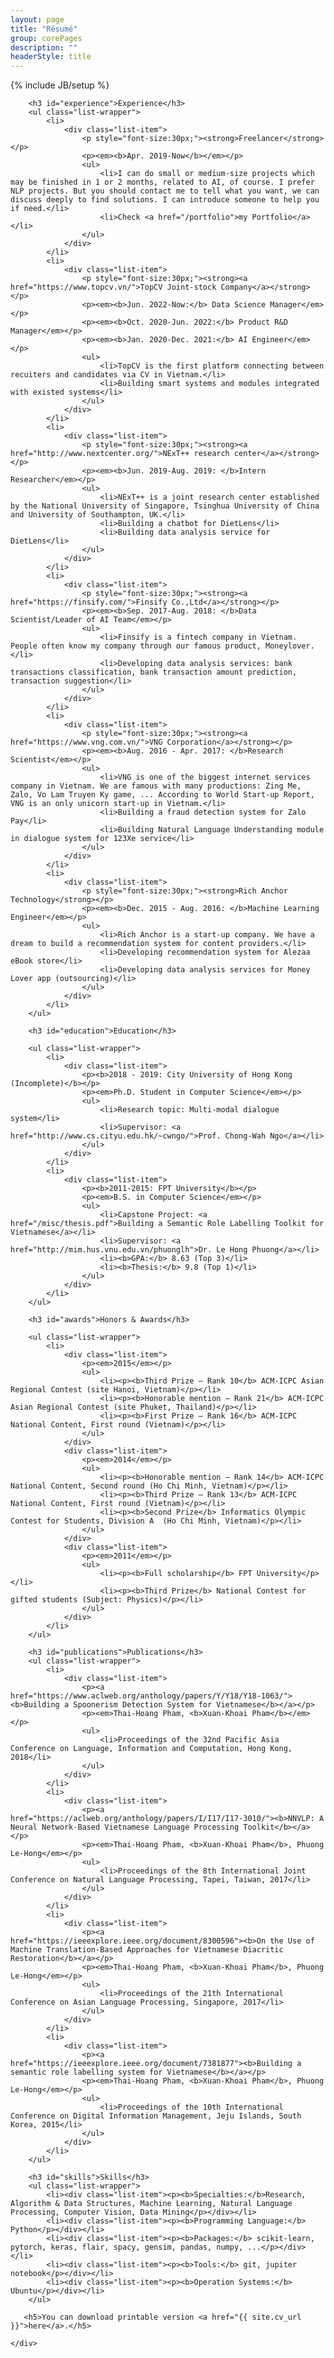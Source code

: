 ```yaml
---
layout: page
title: "Résumé"
group: corePages
description: ""
headerStyle: title
---
```

{% include JB/setup %}

<div class="row justify-center">
	<div id="cv" class="col-lg-8 col-md-10 col-12">
	
	
	    <h3 id="experience">Experience</h3>
        <ul class="list-wrapper">
            <li>
                <div class="list-item">
                    <p style="font-size:30px;"><strong>Freelancer</strong></p>
                    <p><em><b>Apr. 2019-Now</b></em></p>
                    <ul>
                        <li>I can do small or medium-size projects which may be finished in 1 or 2 months, related to AI, of course. I prefer NLP projects. But you should contact me to tell what you want, we can discuss deeply to find solutions. I can introduce someone to help you if need.</li>
                        <li>Check <a href="/portfolio">my Portfolio</a></li>
                    </ul>
                </div>
            </li>
            <li>
                <div class="list-item">
                    <p style="font-size:30px;"><strong><a href="https://www.topcv.vn/">TopCV Joint-stock Company</a></strong></p>
                    <p><em><b>Jun. 2022-Now:</b> Data Science Manager</em></p>                    
                    <p><em><b>Oct. 2020-Jun. 2022:</b> Product R&D Manager</em></p>
                    <p><em><b>Jan. 2020-Dec. 2021:</b> AI Engineer</em></p>
                    <ul>
                        <li>TopCV is the first platform connecting between recuiters and candidates via CV in Vietnam.</li>
                        <li>Building smart systems and modules integrated with existed systems</li>
                    </ul>
                </div>
            </li>
            <li>
                <div class="list-item">
                    <p style="font-size:30px;"><strong><a href="http://www.nextcenter.org/">NExT++ research center</a></strong></p> 
                    <p><em><b>Jun. 2019-Aug. 2019: </b>Intern Researcher</em></p>
                    <ul>
                        <li>NExT++ is a joint research center established by the National University of Singapore, Tsinghua University of China and University of Southampton, UK.</li>
                        <li>Building a chatbot for DietLens</li>
                        <li>Building data analysis service for DietLens</li>
                    </ul>
                </div>
            </li>
            <li>
                <div class="list-item">
                    <p style="font-size:30px;"><strong><a href="https://finsify.com/">Finsify Co.,Ltd</a></strong></p>
                    <p><em><b>Sep. 2017-Aug. 2018: </b>Data Scientist/Leader of AI Team</em></p>
                    <ul>
                        <li>Finsify is a fintech company in Vietnam. People often know my company through our famous product, Moneylover.</li>
                        <li>Developing data analysis services: bank transactions classification, bank transaction amount prediction, transaction suggestion</li>
                    </ul>
                </div>
            </li>
            <li>
                <div class="list-item">
                    <p style="font-size:30px;"><strong><a href="https://www.vng.com.vn/">VNG Corporation</a></strong></p>
                    <p><em><b>Aug. 2016 - Apr. 2017: </b>Research Scientist</em></p>
                    <ul>
                        <li>VNG is one of the biggest internet services company in Vietnam. We are famous with many productions: Zing Me, Zalo, Vo Lam Truyen Ky game, ... According to World Start-up Report, VNG is an only unicorn start-up in Vietnam.</li>
                        <li>Building a fraud detection system for Zalo Pay</li>
                        <li>Building Natural Language Understanding module in dialogue system for 123Xe service</li>
                    </ul>
                </div>
            </li>
            <li>
                <div class="list-item">
                    <p style="font-size:30px;"><strong>Rich Anchor Technology</strong></p>
                    <p><em><b>Dec. 2015 - Aug. 2016: </b>Machine Learning Engineer</em></p>
                    <ul>
                        <li>Rich Anchor is a start-up company. We have a dream to build a recommendation system for content providers.</li>
                        <li>Developing recommendation system for Alezaa eBook store</li>
                        <li>Developing data analysis services for Money Lover app (outsourcing)</li>
                    </ul>
                </div>
            </li>
        </ul>

        <h3 id="education">Education</h3>
        
        <ul class="list-wrapper">
            <li>
                <div class="list-item">
                    <p><b>2018 - 2019: City University of Hong Kong (Incomplete)</b></p>
                    <p><em>Ph.D. Student in Computer Science</em></p>
                    <ul>
                        <li>Research topic: Multi-modal dialogue system</li>
                        <li>Supervisor: <a href="http://www.cs.cityu.edu.hk/~cwngo/">Prof. Chong-Wah Ngo</a></li>
                    </ul>
                </div>
            </li>
            <li>
                <div class="list-item">
                    <p><b>2011-2015: FPT University</b></p>
                    <p><em>B.S. in Computer Science</em></p>
                    <ul>
                        <li>Capstone Project: <a href="/misc/thesis.pdf">Building a Semantic Role Labelling Toolkit for Vietnamese</a></li>
                        <li>Supervisor: <a href="http://mim.hus.vnu.edu.vn/phuonglh">Dr. Le Hong Phuong</a></li>
                        <li><b>GPA:</b> 8.63 (Top 3)</li>
                        <li><b>Thesis:</b> 9.8 (Top 1)</li>
                    </ul>
                </div>
            </li>
        </ul>
        
        <h3 id="awards">Honors & Awards</h3>
        
        <ul class="list-wrapper">
            <li>
                <div class="list-item">
                    <p><em>2015</em></p>
                    <ul>
                        <li><p><b>Third Prize – Rank 10</b> ACM-ICPC Asian Regional Contest (site Hanoi, Vietnam)</p></li>
                        <li><p><b>Honorable mention – Rank 21</b> ACM-ICPC Asian Regional Contest (site Phuket, Thailand)</p></li>
                        <li><p><b>First Prize – Rank 16</b> ACM-ICPC National Content, First round (Vietnam)</p></li>
                    </ul>
                </div>
                <div class="list-item">
                    <p><em>2014</em></p>
                    <ul>
                        <li><p><b>Honorable mention – Rank 14</b> ACM-ICPC National Content, Second round (Ho Chi Minh, Vietnam)</p></li>
                        <li><p><b>Third Prize – Rank 13</b> ACM-ICPC National Content, First round (Vietnam)</p></li>
                        <li><p><b>Second Prize</b> Informatics Olympic Contest for Students, Division A  (Ho Chi Minh, Vietnam)</p></li>
                    </ul>
                </div>
                <div class="list-item">
                    <p><em>2011</em></p>
                    <ul>
                        <li><p><b>Full scholarship</b> FPT University</p></li>
                        <li><p><b>Third Prize</b> National Contest for gifted students (Subject: Physics)</p></li>
                    </ul>
                </div>
            </li>
        </ul>
        
        <h3 id="publications">Publications</h3>
        <ul class="list-wrapper">
            <li>
                <div class="list-item">
                    <p><a href="https://www.aclweb.org/anthology/papers/Y/Y18/Y18-1063/"><b>Building a Spoonerism Detection System for Vietnamese</b></a></p>
                    <p><em>Thai-Hoang Pham, <b>Xuan-Khoai Pham</b></em></p>
                    <ul>
                        <li>Proceedings of the 32nd Pacific Asia Conference on Language, Information and Computation, Hong Kong, 2018</li>
                    </ul>
                </div>
            </li>
            <li>
                <div class="list-item">
                    <p><a href="https://aclweb.org/anthology/papers/I/I17/I17-3010/"><b>NNVLP: A Neural Network-Based Vietnamese Language Processing Toolkit</b></a></p>
                    <p><em>Thai-Hoang Pham, <b>Xuan-Khoai Pham</b>, Phuong Le-Hong</em></p>
                    <ul>
                        <li>Proceedings of the 8th International Joint Conference on Natural Language Processing, Tapei, Taiwan, 2017</li>
                    </ul>
                </div>
            </li>
            <li>
                <div class="list-item">
                    <p><a href="https://ieeexplore.ieee.org/document/8300596"><b>On the Use of Machine Translation-Based Approaches for Vietnamese Diacritic Restoration</b></a></p>
                    <p><em>Thai-Hoang Pham, <b>Xuan-Khoai Pham</b>, Phuong Le-Hong</em></p>
                    <ul>
                        <li>Proceedings of the 21th International Conference on Asian Language Processing, Singapore, 2017</li>
                    </ul>
                </div>
            </li>
            <li>
                <div class="list-item">
                    <p><a href="https://ieeexplore.ieee.org/document/7381877"><b>Building a semantic role labelling system for Vietnamese</b></a></p>
                    <p><em>Thai-Hoang Pham, <b>Xuan-Khoai Pham</b>, Phuong Le-Hong</em></p>
                    <ul>
                        <li>Proceedings of the 10th International Conference on Digital Information Management, Jeju Islands, South Korea, 2015</li>
                    </ul>
                </div>
            </li>
        </ul>
        
        <h3 id="skills">Skills</h3>
        <ul class="list-wrapper">
            <li><div class="list-item"><p><b>Specialties:</b>Research, Algorithm & Data Structures, Machine Learning, Natural Language Processing, Computer Vision, Data Mining</p></div></li>
            <li><div class="list-item"><p><b>Programming Language:</b> Python</p></div></li>
            <li><div class="list-item"><p><b>Packages:</b> scikit-learn, pytorch, keras, flair, spacy, gensim, pandas, numpy, ...</p></div></li>
            <li><div class="list-item"><p><b>Tools:</b> git, jupiter notebook</p></div></li>
            <li><div class="list-item"><p><b>Operation Systems:</b> Ubuntu</p></div></li>
        </ul>
       
       <h5>You can download printable version <a href="{{ site.cv_url }}">here</a>.</h5> 
       
    </div>
</div>
